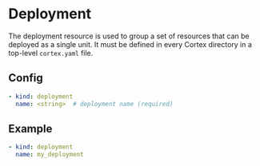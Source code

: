 # Deployment

The deployment resource is used to group a set of resources that can be deployed as a single unit. It must be defined in every Cortex directory in a top-level `cortex.yaml` file.

## Config

```yaml
- kind: deployment
  name: <string>  # deployment name (required)
```

## Example

```yaml
- kind: deployment
  name: my_deployment
```
